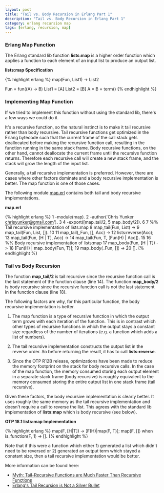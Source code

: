 ```yaml
---
layout: post
title: "Tail vs. Body Recursion in Erlang Part 1"
description: "Tail vs. Body Recursion in Erlang Part 1"
category: erlang recursion map
tags: [erlang, recursion, map]
---
```


### Erlang Map Function

The Erlang standard lib function **lists:map** is a higher order function which applies a function to each element of an input list to produce an output list.

**lists:map Specification**

{% highlight erlang %}
map(Fun, List1) -> List2

Fun = fun((A) -> B)
List1 = [A]
List2 = [B]
A = B = term()
{% endhighlight %}

### Implementing Map Function

If we tried to implement this function without using the standard lib, there's a few ways we could do it.

It's a recursive function, so the natural instinct is to make it tail recursive rather than body recursive.
Tail recursive functions get optimized in the Erlang bytecode such that the current frame of the call stack gets deallocated before making the recursive function call, resulting in the function running in the same stack frame.
Body recursive functions, on the other hand, cannot deallocate the current frame until the recursive function returns.
Therefore each recursive call will create a new stack frame, and the stack will grow the length of the input list.

Generally, a tail recursive implementation is preferred. However, there are cases where other factors dominate and a body recursive implementation is better.
The map function is one of those cases.

The following module [map.erl](https://github.com/chrisyunker/blog_code/blob/master/recursion/src/map.erl) contains both tail and body recursive implementations.

**map.erl**

{% highlight erlang %}
  1 -module(map).
  2 -author('Chris Yunker <chrisyunker@gmail.com>').
  3
  4 -export([map_tail/2,
  5          map_body/2]).
  6
  7 %% Tail recursive implementation of lists:map
  8 map_tail(Fun, List) ->
  9     map_tail(Fun, List, []).
 10
 11 map_tail(_Fun, [], Acc) ->
 12     lists:reverse(Acc);
 13 map_tail(Fun, [H | T], Acc) ->
 14     map_tail(Fun, T, [Fun(H) | Acc]).
 15
 16 %% Body recursive implementation of lists:map
 17 map_body(Fun, [H | T]) ->
 18     [Fun(H) | map_body(Fun, T)];
 19 map_body(_Fun, []) ->
 20     [].
{% endhighlight %}

### Tail vs Body Recursion

The function **map_tail/2** is tail recursive since the recursive function call is the last statement of the function clause (line 14).
The function **map_body/2** is body recursive since the recursive function call is not the last statement in the function clause (line 18).

The following factors are why, for this particular function, the body recursive implementation is better.

1. The map function is a type of recursive function in which the output term grows with each iteration of the function.
This is in contrast which other types of recursive functions in which the output stays a constant size regardless of the number of iterations (e.g. a function which adds a list of numbers).

2. The tail recursive implementation constructs the output list in the reverse order.
So before returning the result, it has to call **lists:reverse**.

3. Since the OTP R12B release, optimizations have been made to reduce the memory footprint on the stack for body recursive calls.
In the case of the map function, the memory consumed storing each output element in a separate stack frame (body recursive) is roughly equivalent to the memory consumed storing the entire output list in one stack frame (tail recursive).

Given these factors, the body recursive implementation is clearly better.
It uses roughly the same memory as the tail recursive implementation and doesn't require a call to reverse the list.
This agrees with the standard lib implementation of **lists:map** which is body recursive (see below).

**OTP 18.1 lists:map Implementation**

{% highlight erlang %}
map(F, [H|T]) ->
    [F(H)|map(F, T)];
map(F, []) when is_function(F, 1) -> [].
{% endhighlight %}

Note that if this were a function which either 1) generated a list which didn't need to be reversed or 2) generated an output term which stayed a constant size, then a tail recursive implementation would be better.

More information can be found here:

- [Myth: Tail-Recursive Functions are Much Faster Than Recursive Functions](http://www.erlang.org/doc/efficiency_guide/myths.html#id60450)
- [Erlang's Tail Recursion is Not a Silver Bullet](http://ferd.ca/erlang-s-tail-recursion-is-not-a-silver-bullet.html)

